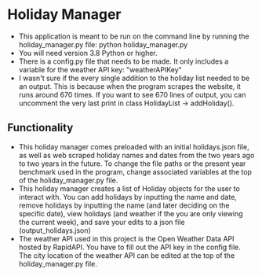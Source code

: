 # Holiday Manager
- This application is meant to be run on the command line by running the holiday_manager.py file: python holiday_manager.py
- You will need version 3.8 Python or higher.
- There is a config.py file that needs to be made. It only includes a variable for the weather API key: "weatherAPIKey"
- I wasn't sure if the every single addition to the holiday list needed to be an output. This is because when the program scrapes the website, it runs around 670 times. If you want to see 670 lines of output, you can  uncomment the very last print in class HolidayList -> addHoliday().

## Functionality
- This holiday manager comes preloaded with an initial holidays.json file, as well as web scraped holiday names and dates from the two years ago to two years in the future. To change the file paths or the present year benchmark used in the program, change associated variables at the top of the holiday_manager.py file.
- This holiday manager creates a list of Holiday objects for the user to interact with. You can add holidays by inputting the name and date, remove holidays by inputting the name (and later deciding on the specific date), view holidays (and weather if the you are only viewing the current week), and save your edits to a json file (output_holidays.json)
- The weather API used in this project is the Open Weather Data API hosted by RapidAPI. You have to fill out the API key in the config file. The city location of the weather API can be edited at the top of the holiday_manager.py file.